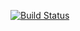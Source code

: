 [![Build Status](https://app.travis-ci.com/forestscientist/StemAnalysis.svg?branch=main)](https://github.com/forestscientist/StemAnalysis)
